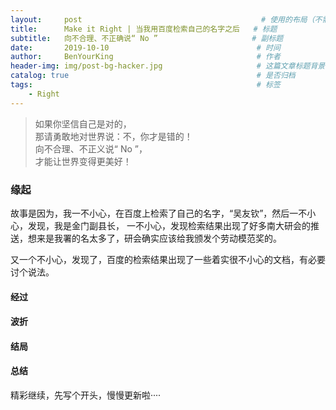 ```yaml
---
layout:     post                                        # 使用的布局（不需要改）
title:      Make it Right | 当我用百度检索自己的名字之后   # 标题 
subtitle:   向不合理、不正确说“ No ”                     # 副标题
date:       2019-10-10                                 # 时间
author:     BenYourKing                                # 作者
header-img: img/post-bg-hacker.jpg                     # 这篇文章标题背景图片
catalog: true                                          # 是否归档
tags:                                                  # 标签
    - Right
---
```

            
               
> 如果你坚信自己是对的，        
> 那请勇敢地对世界说：不，你才是错的！     
> 向不合理、不正义说“ No ”，        
> 才能让世界变得更美好！           
       
       
       
### 缘起

故事是因为，我一不小心，在百度上检索了自己的名字，“吴友钦”，然后一不小心，发现，我是金门副县长，
一不小心，发现检索结果出现了好多南大研会的推送，想来是我署的名太多了，研会确实应该给我颁发个劳动模范奖的。

又一个不小心，发现了，百度的检索结果出现了一些着实很不小心的文档，有必要讨个说法。


#### 经过


        


#### 波折


          
            
            
#### 结局

            
            

#### 总结

          
          

精彩继续，先写个开头，慢慢更新啦····          


            















